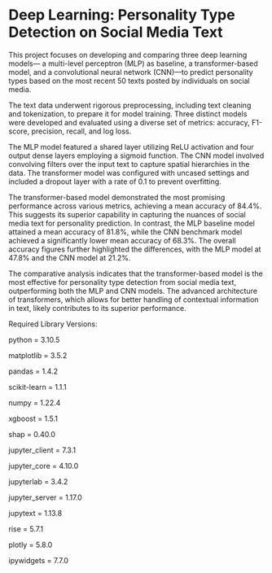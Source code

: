 # Deep Learning: Personality Type Detection on Social Media Text

This project focuses on developing and comparing three deep learning models— a multi-level perceptron (MLP) as baseline, a transformer-based model, and a convolutional neural network (CNN)—to predict personality types based on the most recent 50 texts posted by individuals on social media.

The text data underwent rigorous preprocessing, including text cleaning and tokenization, to prepare it for model training. Three distinct models were developed and evaluated using a diverse set of metrics: accuracy, F1-score, precision, recall, and log loss.

The MLP model featured a shared layer utilizing ReLU activation and four output dense layers employing a sigmoid function. The CNN model involved convolving filters over the input text to capture spatial hierarchies in the data. The transformer model was configured with uncased settings and included a dropout layer with a rate of 0.1 to prevent overfitting.

The transformer-based model demonstrated the most promising performance across various metrics, achieving a mean accuracy of 84.4%. This suggests its superior capability in capturing the nuances of social media text for personality prediction. In contrast, the MLP baseline model attained a mean accuracy of 81.8%, while the CNN benchmark model achieved a significantly lower mean accuracy of 68.3%. The overall accuracy figures further highlighted the differences, with the MLP model at 47.8% and the CNN model at 21.2%.

The comparative analysis indicates that the transformer-based model is the most effective for personality type detection from social media text, outperforming both the MLP and CNN models. The advanced architecture of transformers, which allows for better handling of contextual information in text, likely contributes to its superior performance.

Required Library Versions:

python = 3.10.5

matplotlib = 3.5.2

pandas = 1.4.2

scikit-learn = 1.1.1

numpy = 1.22.4

xgboost = 1.5.1

shap = 0.40.0

jupyter_client = 7.3.1

jupyter_core = 4.10.0

jupyterlab = 3.4.2

jupyter_server = 1.17.0

jupytext = 1.13.8

rise = 5.7.1

plotly = 5.8.0

ipywidgets = 7.7.0








